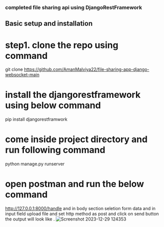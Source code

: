 ### completed file sharing api using DjangoRestFramework

## Basic setup and installation
# step1. clone the repo using command 
 git clone https://github.com/AmanMalviya22/file-sharing-app-django-websocket-main
# install the djangorestframework using below command
pip install djangorestframwork
# come inside project directory and run following command
python manage.py runserver
# open postman and run the below command 
http://127.0.0.1:8000/handle and in body section seletion form data and in input field upload file and set http method as post and click on send button
the output will look like .
![Screenshot 2023-12-29 124353](https://github.com/AmanMalviya22/file-sharing-app-django-websocket-main/assets/94959490/62c7e122-1974-4418-ab59-df6d6f0b61ac)

